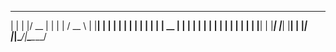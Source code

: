  _    _  ____  _     _      ____  
| |  | |/ __ \| |   | |    / __ \ 
| |__| | |  | | |   | |   | |  | |
|  __  | |  | | |   | |   | |  | |
| |  | | |__| | |___| |___| |__| |
|_|  |_|\____/|______\_____\____/ 
